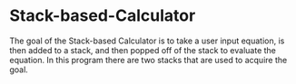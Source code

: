 # Stack-based-Calculator
The goal of the Stack-based Calculator is to take a user input equation, is then added to a stack, and then popped off of the stack to evaluate the equation. In this program there are two stacks that are used to acquire the goal.
